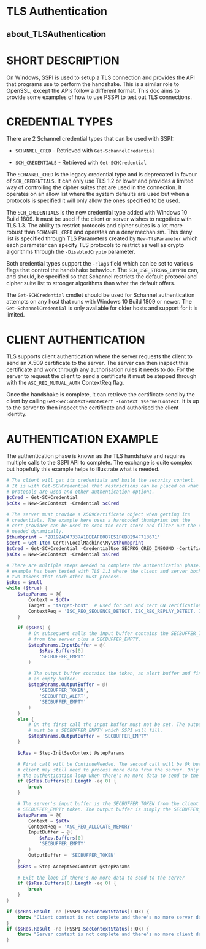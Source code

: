# TLS Authentication
## about_TLSAuthentication

# SHORT DESCRIPTION
On Windows, SSPI is used to setup a TLS connection and provides the API that programs use to perform the handshake.
This is a similar role to OpenSSL, except the APIs follow a different format.
This doc aims to provide some examples of how to use PSSPI to test out TLS connections.

# CREDENTIAL TYPES
There are 2 Schannel credential types that can be used with SSPI:

+ `SCHANNEL_CRED` - Retrieved with `Get-SchannelCredential`

+ `SCH_CREDENTIALS` - Retrieved with `Get-SCHCredential`

The `SCHANNEL_CRED` is the legacy credential type and is deprecated in favour of `SCH_CREDENTIALS`.
It can only use TLS 1.2 or lower and provides a limited way of controlling the cipher suites that are used in the connection.
It operates on an allow list where the system defaults are used but when a protocols is specified it will only allow the ones specified to be used.

The `SCH_CREDENTIALS` is the new credential type added with Windows 10 Build 1809.
It must be used if the client or server wishes to negotiate with TLS 1.3.
The ability to restrict protocols and cipher suites is a lot more robust than `SCHANNEL_CRED` and operates on a deny mechanism.
This deny list is specified through TLS Parameters created by `New-TlsParameter` which each parameter can specify TLS protocols to restrict as well as crypto algorithms through the `-DisabledCrypto` parameter.

Both credential types support the `-Flags` field which can be set to various flags that control the handshake behaviour.
The `SCH_USE_STRONG_CRYPTO` can, and should, be specified so that Schannel restricts the default protocol and cipher suite list to stronger algorithms than what the default offers.

The `Get-SCHCredential` cmdlet should be used for Schannel authentication attempts on any host that runs with Windows 10 Build 1809 or newer.
The `Get-SchannelCredential` is only available for older hosts and support for it is limited.

# CLIENT AUTHENTICATION
TLS supports client authentication where the server requests the client to send an X.509 certificate to the server.
The server can then inspect this certificate and work through any authorisation rules it needs to do.
For the server to request the client to send a certificate it must be stepped through with the `ASC_REQ_MUTUAL_AUTH` ContextReq flag.

Once the handshake is complete, it can retrieve the certificate send by the client by calling `Get-SecContextRemoteCert -Context $serverContext`.
It is up to the server to then inspect the certificate and authorised the client identity.

# AUTHENTICATION EXAMPLE
The authentication phase is known as the TLS handshake and requires multiple calls to the SSPI API to complete.
The exchange is quite complex but hopefully this example helps to illustrate what is needed.

```powershell
# The client will get its credentials and build the security context.
# It is with Get-SCHCredential that restrictions can be placed on what TLS
# protocols are used and other authentication options.
$cCred = Get-SCHCredential
$cCtx = New-SecContext -Credential $cCred

# The server must provide a X509Certificate object when getting its
# credentials. The example here uses a hardcoded thumbprint but the
# cert provider can be used to scan the cert store and filter out the certs
# needed dynamically.
$thumbprint = '2B192AD47337A1DEEAFB087E51F6BB294F713671'
$cert = Get-Item Cert:\LocalMachine\My\$thumbprint
$sCred = Get-SCHCredential -CredentialUse SECPKG_CRED_INBOUND -Certificate $cert
$sCtx = New-SecContext -Credential $sCred

# There are multiple steps needed to complete the authentication phase. This
# example has been tested with TLS 1.3 where the client and server both produce
# two tokens that each other must process.
$sRes = $null
while ($true) {
    $stepParams = @{
        Context = $cCtx
        Target = "target-host"  # Used for SNI and cert CN verification
        ContextReq = 'ISC_REQ_SEQUENCE_DETECT, ISC_REQ_REPLAY_DETECT, ISC_REQ_CONFIDENTIALITY, ISC_REQ_ALLOCATE_MEMORY, ISC_REQ_STREAM'
    }

    if ($sRes) {
        # On subsequent calls the input buffer contains the SECBUFFER_TOKEN
        # from the server plus a SECBUFFER_EMPTY.
        $stepParams.InputBuffer = @(
            $sRes.Buffers[0]
            'SECBUFFER_EMPTY'
        )

        # The output buffer contains the token, an alert buffer and finally
        # an empty buffer.
        $stepParams.OutputBuffer = @(
            'SECBUFFER_TOKEN',
            'SECBUFFER_ALERT',
            'SECBUFFER_EMPTY'
        )
    }
    else {
        # On the first call the input buffer must not be set. The output buffer
        # must be a SECBUFFER_EMPTY which SSPI will fill.
        $stepParams.OutputBuffer = 'SECBUFFER_EMPTY'
    }

    $cRes = Step-InitSecContext @stepParams

    # First call will be ContinueNeeded. The second call will be Ok but the
    # client may still need to process more data from the server. Only exit
    # the authentication loop when there's no more data to send to the server
    if ($cRes.Buffers[0].Length -eq 0) {
        break
    }

    # The server's input buffer is the SECBUFFER_TOKEN from the client and a
    # SECBUFFER_EMPTY token. The output buffer is simply the SECBUFFER_TOKEN.
    $stepParams = @{
        Context = $sCtx
        ContextReq = 'ASC_REQ_ALLOCATE_MEMORY'
        InputBuffer = @(
            $cRes.Buffers[0]
            'SECBUFFER_EMPTY'
        )
        OutputBuffer = 'SECBUFFER_TOKEN'
    }
    $sRes = Step-AcceptSecContext @stepParams

    # Exit the loop if there's no more data to send to the server
    if ($sRes.Buffers[0].Length -eq 0) {
        break
    }
}

if ($cRes.Result -ne [PSSPI.SecContextStatus]::Ok) {
    throw "Client context is not complete and there's no more server data: $($cRes.Result)"
}
if ($sRes.Result -ne [PSSPI.SecContextStatus]::Ok) {
    throw "Server context is not complete and there's no more client data: $($sRes.Result)"
}
```
